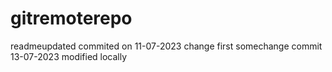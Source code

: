 # gitremoterepo
readmeupdated
commited on 11-07-2023
change first
somechange commit
13-07-2023
modified locally